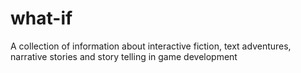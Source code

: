 # what-if
A collection of information about interactive fiction, text adventures, narrative stories and story telling in game development
